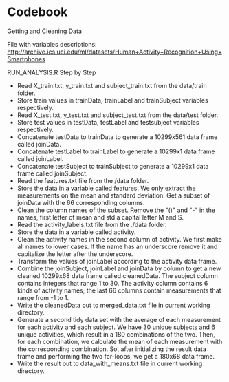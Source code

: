 Codebook
=================================================
Getting and Cleaning Data

File with variables descriptions: 
http://archive.ics.uci.edu/ml/datasets/Human+Activity+Recognition+Using+Smartphones      

RUN_ANALYSIS.R Step by Step  

- Read X_train.txt, y_train.txt and subject_train.txt from the data/train folder.
- Store train values in trainData, trainLabel and trainSubject variables respectively.       
- Read X_test.txt, y_test.txt and subject_test.txt from the data/test folder.
- Store test values in testData, testLabel and testsubject variables respectively.  
- Concatenate testData to trainData to generate a 10299x561 data frame called joinData.
- Concatenate testLabel to trainLabel to generate a 10299x1 data frame called joinLabel.
- Concatenate testSubject to trainSubject to generate a 10299x1 data frame called joinSubject.  
- Read the features.txt file from the /data folder.
- Store the data in a variable called features. We only extract the measurements on the mean and standard deviation. Get a subset of joinData with the 66 corresponding columns.  
- Clean the column names of the subset. Remove the "()" and "-" in the names, first letter of mean and std a capital letter M and S.   
- Read the activity_labels.txt file from the ./data folder.
- Store the data in a variable called activity.  
- Clean the activity names in the second column of activity. We first make all names to lower cases. If the name has an underscore remove it and capitalize the letter after the underscore.  
- Transform the values of joinLabel according to the activity data frame.  
- Combine the joinSubject, joinLabel and joinData by column to get a new cleaned 10299x68 data frame called cleanedData. The subject column contains integers that range 1 to 30. The activity column contains 6 kinds of activity names; the last 66 columns contain measurements that range from -1 to 1.  
- Write the cleanedData out to merged_data.txt file in current working directory.  
- Generate a second tidy data set with the average of each measurement for each activity and each subject. We have 30 unique subjects and 6 unique activities, which result in a 180 combinations of the two. Then, for each combination, we calculate the mean of each measurement with the corresponding combination. So, after initializing the result data frame and performing the two for-loops, we get a 180x68 data frame.
- Write the result out to data_with_means.txt file in current working directory.